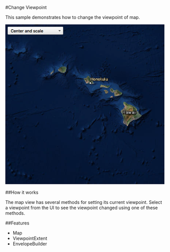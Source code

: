 #Change Viewpoint

This sample demonstrates how to change the viewpoint of map.

![](screenshot.png)

##How it works

The map view has several methods for setting its current viewpoint. Select a viewpoint from the UI to see the viewpoint changed using one of these methods.

##Features
- Map
- ViewpointExtent
- EnvelopeBuilder


